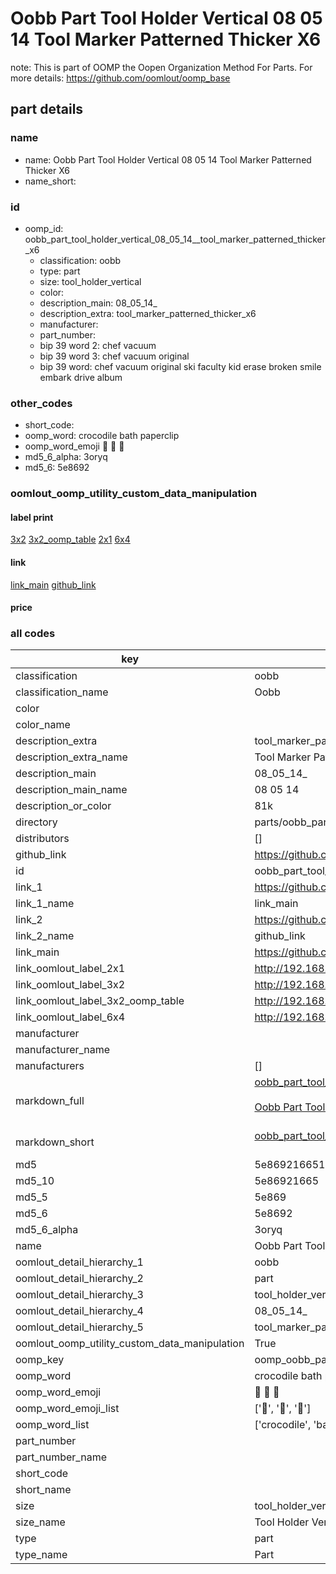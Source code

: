 # Oobb Part Tool Holder Vertical 08 05 14  Tool Marker Patterned Thicker X6  

note: This is part of OOMP the Oopen Organization Method For Parts. For more details: https://github.com/oomlout/oomp_base

##  part details





### name
* name: Oobb Part Tool Holder Vertical 08 05 14  Tool Marker Patterned Thicker X6
* name_short: 
### id
* oomp_id: oobb_part_tool_holder_vertical_08_05_14__tool_marker_patterned_thicker_x6
  * classification: oobb
  * type: part
  * size: tool_holder_vertical
  * color: 
  * description_main: 08_05_14_
  * description_extra: tool_marker_patterned_thicker_x6
  * manufacturer: 
  * part_number: 
  * bip 39 word 2: chef vacuum
  * bip 39 word 3: chef vacuum original
  * bip 39 word: chef vacuum original ski faculty kid erase broken smile embark drive album

### other_codes
* short_code: 
* oomp_word: crocodile bath paperclip
* oomp_word_emoji :crocodile: :bath: :paperclip:
* md5_6_alpha: 3oryq
* md5_6: 5e8692






### oomlout_oomp_utility_custom_data_manipulation
#### label print
[3x2](http://192.168.1.245:1112/?label=oomp%203oryq)
[3x2_oomp_table](http://192.168.1.107:1112/?label=oomp%203oryq)
[2x1](http://192.168.1.242:1112/?label=oomp%203oryq)
[6x4](http://192.168.1.55:1112/?label=oomp%203oryq)    

#### link

[link_main](https://github.com/oomlout/oomlout_oomp_current_version_messy/tree/main/parts/oobb_part_tool_holder_vertical_08_05_14__tool_marker_patterned_thicker_x6) [github_link](https://github.com/oomlout/oomlout_oomp_part_src/tree/main/parts/oobb_part_tool_holder_vertical_08_05_14__tool_marker_patterned_thicker_x6)                             

#### price







### all codes 
| key | value |  
| --- | --- |  
| classification | oobb |  
| classification_name | Oobb |  
| color |  |  
| color_name |  |  
| description_extra | tool_marker_patterned_thicker_x6 |  
| description_extra_name | Tool Marker Patterned Thicker X6 |  
| description_main | 08_05_14_ |  
| description_main_name | 08 05 14  |  
| description_or_color | 81k |  
| directory | parts/oobb_part_tool_holder_vertical_08_05_14__tool_marker_patterned_thicker_x6 |  
| distributors | [] |  
| github_link | https://github.com/oomlout/oomlout_oomp_part_src/tree/main/parts/oobb_part_tool_holder_vertical_08_05_14__tool_marker_patterned_thicker_x6 |  
| id | oobb_part_tool_holder_vertical_08_05_14__tool_marker_patterned_thicker_x6 |  
| link_1 | https://github.com/oomlout/oomlout_oomp_current_version_messy/tree/main/parts/oobb_part_tool_holder_vertical_08_05_14__tool_marker_patterned_thicker_x6 |  
| link_1_name | link_main |  
| link_2 | https://github.com/oomlout/oomlout_oomp_part_src/tree/main/parts/oobb_part_tool_holder_vertical_08_05_14__tool_marker_patterned_thicker_x6 |  
| link_2_name | github_link |  
| link_main | https://github.com/oomlout/oomlout_oomp_current_version_messy/tree/main/parts/oobb_part_tool_holder_vertical_08_05_14__tool_marker_patterned_thicker_x6 |  
| link_oomlout_label_2x1 | http://192.168.1.242:1112/?label=oomp%203oryq |  
| link_oomlout_label_3x2 | http://192.168.1.245:1112/?label=oomp%203oryq |  
| link_oomlout_label_3x2_oomp_table | http://192.168.1.107:1112/?label=oomp%203oryq |  
| link_oomlout_label_6x4 | http://192.168.1.55:1112/?label=oomp%203oryq |  
| manufacturer |  |  
| manufacturer_name |  |  
| manufacturers | [] |  
| markdown_full | [oobb_part_tool_holder_vertical_08_05_14__tool_marker_patterned_thicker_x6](https://github.com/oomlout/oomlout_oomp_current_version_messy/tree/main/parts/oobb_part_tool_holder_vertical_08_05_14__tool_marker_patterned_thicker_x6)<br>[](https://github.com/oomlout/oomlout_oomp_current_version_messy/tree/main/parts/oobb_part_tool_holder_vertical_08_05_14__tool_marker_patterned_thicker_x6)<br>[Oobb Part Tool Holder Vertical 08 05 14  Tool Marker Patterned Thicker X6](https://github.com/oomlout/oomlout_oomp_current_version_messy/tree/main/parts/oobb_part_tool_holder_vertical_08_05_14__tool_marker_patterned_thicker_x6)<br><br> |  
| markdown_short | [oobb_part_tool_holder_vertical_08_05_14__tool_marker_patterned_thicker_x6](https://github.com/oomlout/oomlout_oomp_current_version_messy/tree/main/parts/oobb_part_tool_holder_vertical_08_05_14__tool_marker_patterned_thicker_x6)<br><br> |  
| md5 | 5e869216651c898de928dca5397c213a |  
| md5_10 | 5e86921665 |  
| md5_5 | 5e869 |  
| md5_6 | 5e8692 |  
| md5_6_alpha | 3oryq |  
| name | Oobb Part Tool Holder Vertical 08 05 14  Tool Marker Patterned Thicker X6 |  
| oomlout_detail_hierarchy_1 | oobb |  
| oomlout_detail_hierarchy_2 | part |  
| oomlout_detail_hierarchy_3 | tool_holder_vertical |  
| oomlout_detail_hierarchy_4 | 08_05_14_ |  
| oomlout_detail_hierarchy_5 | tool_marker_patterned_thicker_x6 |  
| oomlout_oomp_utility_custom_data_manipulation | True |  
| oomp_key | oomp_oobb_part_tool_holder_vertical_08_05_14__tool_marker_patterned_thicker_x6 |  
| oomp_word | crocodile bath paperclip |  
| oomp_word_emoji | :crocodile: :bath: :paperclip: |  
| oomp_word_emoji_list | [':crocodile:', ':bath:', ':paperclip:'] |  
| oomp_word_list | ['crocodile', 'bath', 'paperclip'] |  
| part_number |  |  
| part_number_name |  |  
| short_code |  |  
| short_name |  |  
| size | tool_holder_vertical |  
| size_name | Tool Holder Vertical |  
| type | part |  
| type_name | Part |  
